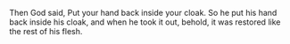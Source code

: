 Then God said, Put your hand back inside your cloak. So he put his hand back inside his cloak, and when he took it out, behold, it was restored like the rest of his flesh.

